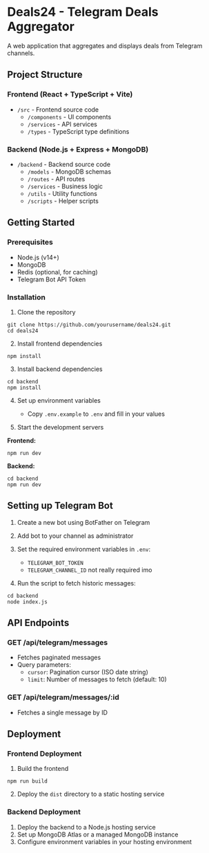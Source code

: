 
# Deals24 - Telegram Deals Aggregator

A web application that aggregates and displays deals from Telegram channels.

## Project Structure

### Frontend (React + TypeScript + Vite)
- `/src` - Frontend source code
  - `/components` - UI components
  - `/services` - API services
  - `/types` - TypeScript type definitions

### Backend (Node.js + Express + MongoDB)
- `/backend` - Backend source code
  - `/models` - MongoDB schemas
  - `/routes` - API routes
  - `/services` - Business logic
  - `/utils` - Utility functions
  - `/scripts` - Helper scripts

## Getting Started

### Prerequisites
- Node.js (v14+)
- MongoDB
- Redis (optional, for caching)
- Telegram Bot API Token

### Installation

1. Clone the repository
```
git clone https://github.com/yourusername/deals24.git
cd deals24
```

2. Install frontend dependencies
```
npm install
```

3. Install backend dependencies
```
cd backend
npm install
```

4. Set up environment variables
   - Copy `.env.example` to `.env` and fill in your values

5. Start the development servers

**Frontend:**
```
npm run dev
```

**Backend:**
```
cd backend
npm run dev
```

## Setting up Telegram Bot

1. Create a new bot using BotFather on Telegram
2. Add bot to your channel as administrator
3. Set the required environment variables in `.env`:
   - `TELEGRAM_BOT_TOKEN`
   - `TELEGRAM_CHANNEL_ID` not really required imo

4. Run the script to fetch historic messages:
```
cd backend
node index.js
```

## API Endpoints

### GET /api/telegram/messages
- Fetches paginated messages
- Query parameters:
  - `cursor`: Pagination cursor (ISO date string)
  - `limit`: Number of messages to fetch (default: 10)

### GET /api/telegram/messages/:id
- Fetches a single message by ID

## Deployment

### Frontend Deployment
1. Build the frontend
```
npm run build
```

2. Deploy the `dist` directory to a static hosting service

### Backend Deployment
1. Deploy the backend to a Node.js hosting service
2. Set up MongoDB Atlas or a managed MongoDB instance
3. Configure environment variables in your hosting environment
